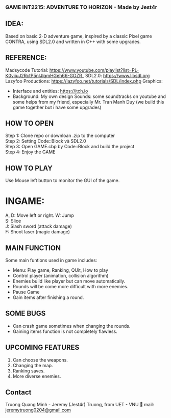 ### GAME INT2215: ADVENTURE TO HORIZON - Made by Jest4r  

## IDEA:
Based on basic 2-D adventure game, inspired by a classic Pixel game CONTRA, using SDL2.0 and written in C++ with some upgrades.

## REFERENCE:
Madsycode Tutorial: https://www.youtube.com/playlist?list=PL-K0viiuJ2RctP5nlJlqmHGeh66-GOZR_
SDL2.0: https://www.libsdl.org
Lazyfoo Productions: https://lazyfoo.net/tutorials/SDL/index.php
Graphics: 
- Interface and entities: https://itch.io
- Background: My own design
Sounds: some soundtracks on youtube
and some helps from my friend, especially Mr. Tran Manh Duy (we build this game together but i have some upgrades)

## HOW TO OPEN
Step 1: Clone repo or downloan .zip to the computer </br>
Step 2: Setting Code::Block và SDL2.0 </br>
Step 3: Open GAME.cbp by Code::Block and build the project</br>
Step 4: Enjoy the GAME </br>

## HOW TO PLAY
Use Mouse left button to monitor the GUI of the game. </br>
# INGAME:
A, D: Move left or right.
W: Jump </br>
S: Slice </br>
J: Slash sword (attack damage) </br>
F: Shoot laser (magic damage) </br>

## MAIN FUNCTION
Some main funtions used in game includes:
- Menu: Play game, Ranking, QUit, How to play
- Control player (animation, collision algorithm)
- Enemies build like player but can move automatically.
- Rounds will be come more difficult with more enemies.
- Pause Game
- Gain items after finishing a round.

## SOME BUGS
- Can crash game sometimes when changing the rounds.
- Gaining items function is not completely flawless.

## UPCOMING FEATURES
1. Can choose the weapons.
2. Changing the map.
2. Ranking saves.
3. More diverse enemies.

## Contact
Truong Quang Minh - Jeremy (Jest4r) Truong, from UET - VNU
📧 mail: jeremytruong0204@gmail.com

